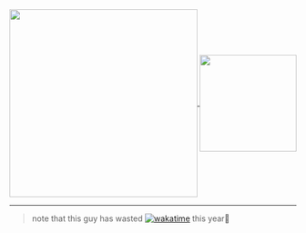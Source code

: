 <a class="div1" style="grid-area: 1 / 1 / 3 / 2;">
  <a href="https://github.com/anuraghazra/github-readme-stats">
    <img height=330 align="center" src="https://github-readme-stats.vercel.app/api/wakatime?username=@lunarifish&layout=compact" />
  </a>
</a>

<a href="https://github.com/anuraghazra/convoychat" class="div2" style="grid-area: 1 / 2 / 2 / 3;">
  <img height=170 align="center" src="https://github-readme-stats.vercel.app/api?username=lunarifish&show_icons=true&card_width=250" />
</a>

-------

> note that this guy has wasted [![wakatime](https://wakatime.com/badge/user/018e7e52-964b-4974-9d57-6830481dce03.svg/)](https://wakatime.com/@018e7e52-964b-4974-9d57-6830481dce03) this year🫠
